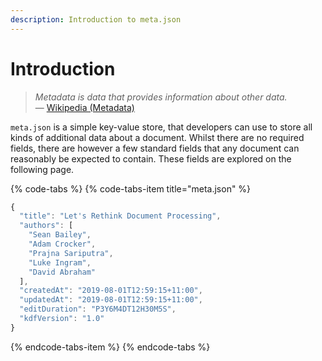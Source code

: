 ```yaml
---
description: Introduction to meta.json
---
```


# Introduction

> _Metadata is data that provides information about other data._  
> — [Wikipedia \(Metadata\)](https://en.m.wikipedia.org/wiki/Metadata)

`meta.json` is a simple key-value store, that developers can use to store all kinds of additional data about a document. Whilst there are no required fields, there are however a few standard fields that any document can reasonably be expected to contain. These fields are explored on the following page.

{% code-tabs %}
{% code-tabs-item title="meta.json" %}
```javascript
{
  "title": "Let's Rethink Document Processing",
  "authors": [
    "Sean Bailey",
    "Adam Crocker",
    "Prajna Sariputra",
    "Luke Ingram",
    "David Abraham"
  ],
  "createdAt": "2019-08-01T12:59:15+11:00",
  "updatedAt": "2019-08-01T12:59:15+11:00",
  "editDuration": "P3Y6M4DT12H30M5S",
  "kdfVersion": "1.0"
}
```
{% endcode-tabs-item %}
{% endcode-tabs %}

